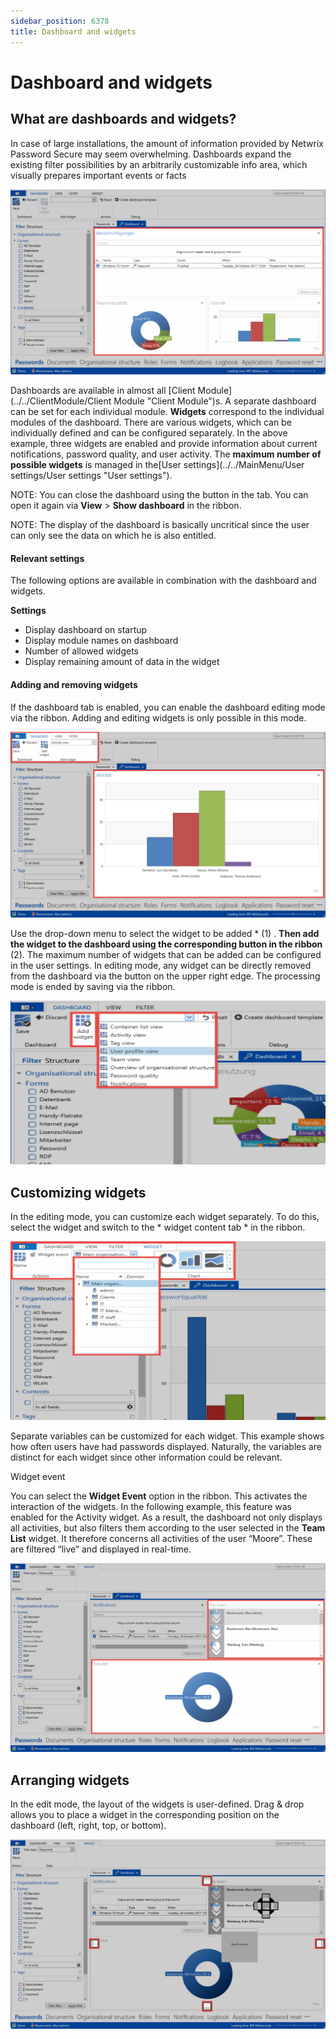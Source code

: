 ```yaml
---
sidebar_position: 6378
title: Dashboard and widgets
---
```


# Dashboard and widgets

## What are dashboards and widgets?

In case of large installations, the amount of information provided by Netwrix Password Secure may seem overwhelming. Dashboards expand the existing filter possibilities by an arbitrarily customizable info area, which visually prepares important events or facts

![Dashboard](../../../../../../../../static/images/PasswordSecure_9.2/Content/Resources/Images/Installation_with_parameters_50-en.png "Dashboard")

Dashboards are available in almost all [Client Module](../../ClientModule/Client Module "Client Module")s. A separate dashboard can be set for each individual module. **Widgets** correspond to the individual modules of the dashboard. There are various widgets, which can be individually defined and can be configured separately. In the above example, three widgets are enabled and provide information about current notifications, password quality, and user activity. The **maximum number of possible widgets** is managed in the[User settings](../../MainMenu/User settings/User settings "User settings").

NOTE: You can close the dashboard using the button in the tab. You can open it again via **View** > **Show dashboard** in the ribbon.

NOTE: The display of the dashboard is basically uncritical since the user can only see the data on which he is also entitled.

#### Relevant settings

The following options are available in combination with the dashboard and widgets.

**Settings**

* Display dashboard on startup
* Display module names on dashboard
* Number of allowed widgets
* Display remaining amount of data in the widget

#### Adding and removing widgets

If the dashboard tab is enabled, you can enable the dashboard editing mode via the ribbon. Adding and editing widgets is only possible in this mode.

![Adding and removing widgets](../../../../../../../../static/images/PasswordSecure_9.2/Content/Resources/Images/Installation_with_parameters_51-en.png "Adding and removing widgets")

Use the drop-down menu to select the widget to be added \* (1) . **Then add the widget to the dashboard using the corresponding button in the ribbon** (2). The maximum number of widgets that can be added can be configured in the user settings. In editing mode, any widget can be directly removed from the dashboard via the button on the upper right edge. The processing mode is ended by saving via the ribbon.

![Adding widgets](../../../../../../../../static/images/PasswordSecure_9.2/Content/Resources/Images/Installation_with_parameters_52-en.png "Adding widgets")

## Customizing widgets

In the editing mode, you can customize each widget separately. To do this, select the widget and switch to the \* widget content tab \* in the ribbon.

![Customizing widgets](../../../../../../../../static/images/PasswordSecure_9.2/Content/Resources/Images/Installation_with_parameters_53-en.png "Customizing widgets")

Separate variables can be customized for each widget. This example shows how often users have had passwords displayed. Naturally, the variables are distinct for each widget since other information could be relevant.

Widget event

You can select the **Widget Event** option in the ribbon. This activates the interaction of the widgets. In the following example, this feature was enabled for the Activity widget. As a result, the dashboard not only displays all activities, but also filters them according to the user selected in the **Team List** widget. It therefore concerns all activities of the user “Moore”. These are filtered “live” and displayed in real-time.

![Widget event](../../../../../../../../static/images/PasswordSecure_9.2/Content/Resources/Images/Installation_with_parameters_54-en.png "Widget event")

## Arranging widgets

In the edit mode, the layout of the widgets is user-defined. Drag & drop allows you to place a widget in the corresponding position on the dashboard (left, right, top, or bottom).

![Arranging widgets](../../../../../../../../static/images/PasswordSecure_9.2/Content/Resources/Images/Installation_with_parameters_55-en.png "Arranging widgets")